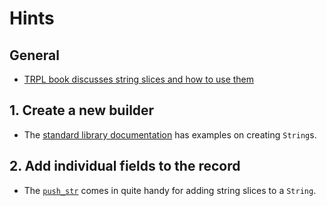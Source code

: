 # Hints

## General

- [TRPL book discusses string slices and how to use them](https://doc.rust-lang.org/book/ch04-03-slices.html#string-slices)

## 1. Create a new builder

- The [standard library documentation](https://doc.rust-lang.org/std/string/struct.String.html) has examples on creating `String`s.

## 2. Add individual fields to the record

- The [`push_str`](https://doc.rust-lang.org/std/string/struct.String.html#method.push_str) comes in quite handy for adding string slices to a `String`.